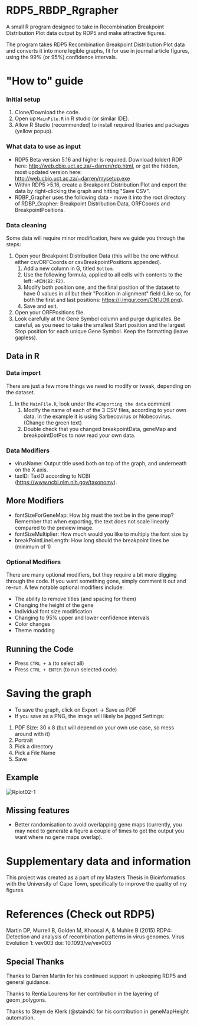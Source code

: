 # RDP5_RBDP_Rgrapher
A small R program designed to take in Recombination Breakpoint Distribution Plot data output by RDP5 and make attractive figures.

The program takes RDP5 Recombination Breakpoint Distribution Plot data and converts it into more legible graphs, fit for use in journal article figures, using the 99% (or 95%) confidence intervals.

# "How to" guide
### Initial setup
1. Clone/Download the code.
2. Open up `MainFile.R` in R studio (or similar IDE).
3. Allow R Studio (recommended) to install required libaries and packages (yellow popup).

### What data to use as input
* RDP5 Beta version 5.16 and higher is required. Download (older) RDP here: http://web.cbio.uct.ac.za/~darren/rdp.html, or get the hidden, most updated version here: http://web.cbio.uct.ac.za/~darren/mysetup.exe 
* Within RDP5 >5.16, create a Breakpoint Distribution Plot and export the data by right-clicking the graph and hitting "Save CSV".
* RDBP_Grapher uses the following data - move it into the root directory of RDBP_Grapher: Breakpoint Distribution Data, ORFCoords and BreakpointPositions.

### Data cleaning
Some data will require minor modification, here we guide you through the steps:
1. Open your Breakpoint Distribution Data (this will be the one without either csvORFCoords or csvBreakpointPositions appended).
   1. Add a new column in G, titled `Bottom`.
   2. Use the following formula, applied to all cells with contents to the left: `=MIN(B2:F2)`.
   3. Modify both position one, and the final position of the dataset to have 0 values in all but their "Position in alignment" field (Like so, for both the first and last positions: https://i.imgur.com/CN1JOtl.png).
   4. Save and exit.
 2. Open your ORFPositions file.
   1. Look carefully at the Gene Symbol column and purge duplicates. Be careful, as you need to take the smallest Start position and the largest Stop position for each unique Gene Symbol. Keep the formatting (leave gapless).
  
## Data in R
### Data import
There are just a few more things we need to modify or tweak, depending on the dataset. 
1. In the `MainFile.R`, look under the `#Importing the data` comment
   1. Modify the name of each of the 3 CSV files, according to your own data. In the example it is using Sarbecovirus or Nobecovirus. (Change the green text)
   2. Double check that you changed breakpointData, geneMap and breakpointDotPos to now read your own data.

### Data Modifiers
* virusName: Output title used both on top of the graph, and underneath on the X axis.
* taxID: TaxID according to NCBI (https://www.ncbi.nlm.nih.gov/taxonomy).

## More Modifiers
* fontSizeForGeneMap: How big must the text be in the gene map? Remember that when exporting, the text does not scale linearly compared to the preview image.
* fontSizeMultiplier: How much would you like to multiply the font size by
* breakPointLineLength: How long should the breakpoint lines be (minimum of 1)

### Optional Modifiers
There are many optional modifiers, but they require a bit more digging through the code. If you want something gone, simply comment it out and re-run.
A few notable optional modifiers include:
* The ability to remove titles (and spacing for them)
* Changing the height of the gene 
* Individual font size modification
* Changing to 95% upper and lower confidence intervals
* Color changes
* Theme modding

## Running the Code
* Press `CTRL + A` (to select all)
* Press `CTRL + ENTER` (to run selected code)

# Saving the graph
* To save the graph, click on Export -> Save as PDF
* If you save as a PNG, the image will likely be jagged
Settings:
1. PDF Size: 30 x 8 (but will depend on your own use case, so mess around with it)
2. Portrait
3. Pick a directory
4. Pick a File Name
5. Save

## Example
![Rplot02-1](https://user-images.githubusercontent.com/33641372/133134684-d496a618-418f-435e-a2b8-5f4989a57b09.jpg)

## Missing features
* Better randomisation to avoid overlapping gene maps (currently, you may need to generate a figure a couple of times to get the output you want where no gene maps overlap).

# Supplementary data and information
This project was created as a part of my Masters Thesis in Bioinformatics with the University of Cape Town, specifically to improve the quality of my figures.

# References (Check out RDP5)
Martin DP, Murrell B, Golden M, Khoosal A, & Muhire B (2015) RDP4: Detection and analysis of recombination patterns in virus genomes. Virus Evolution 1: vev003 doi: 10.1093/ve/vev003

## Special Thanks
Thanks to Darren Martin for his continued support in upkeeping RDP5 and general guidance.

Thanks to Rentia Lourens for her contribution in the layering of geom_polygons.

Thanks to Steyn de Klerk (@staindk) for his contribution in geneMapHeight automation.
